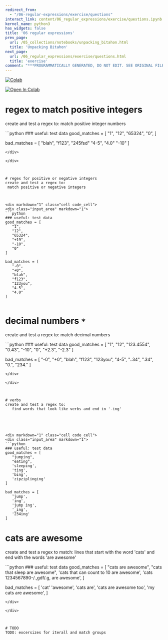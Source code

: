 ```yaml
---
redirect_from:
  - "/06-regular-expressions/exercise/questions"
interact_link: content/06_regular_expressions/exercise/questions.ipynb
kernel_name: python3
has_widgets: false
title: '06 regular expressions'
prev_page:
  url: /05_collections/notebooks/unpacking_bitahon.html
  title: 'Unpacking Bitahon'
next_page:
  url: /06_regular_expressions/exercise/questions.html
  title: 'exercise'
comment: "***PROGRAMMATICALLY GENERATED, DO NOT EDIT. SEE ORIGINAL FILES IN /content***"
---
```

<a href="https://colab.research.google.com/github/aviadr1/learn-python/blob/master/content/06_regular_expressions/exercise/questions.ipynb" target="_blank">
<img src="https://colab.research.google.com/assets/colab-badge.svg" 
     title="Open this file in Google Colab" alt="Colab"/>
</a>




[![Open In Colab](https://colab.research.google.com/assets/colab-badge.svg)](https://colab.research.google.com/github/aviadr1/learn-python/)    



# regex to match positive integers
create and test a regex to:
match positive integer numbers





<div markdown="1" class="cell code_cell">
<div class="input_area" markdown="1">
```python
### useful: test data
good_matches = [
   "1",
   "12",
   "65324",
   "0",
]

bad_matches = [
    "blah",
    "f123",
    "245fsd"
    "4-5",
    "4.0"
    "-10"
]

```
</div>

</div>



# regex for positive or negative integers
create and test a regex to:
 match positive or negative integers



<div markdown="1" class="cell code_cell">
<div class="input_area" markdown="1">
```python
### useful: test data
good_matches = [
   "1",
   "12",
   "65324",
   "+19",
   "-10",
   "0"
]

bad_matches = [
   "-0",
   "+0",
   "blah",
   "f123",
   "123you",
   "4-5",
   "4.0"
]


```
</div>

</div>



# decimal numbers `*`
create and test a regex to:
   match decimal numbers



<div markdown="1" class="cell code_cell">
<div class="input_area" markdown="1">
```python
### useful: test data
good_matches = [
       "1",
       "12",
       "123.4554",
       "0.43",
       "-10",
       "0",
       "+2.3",
       "-2.3"
   ]
   
bad_matches = [
   "-0",
   "+0",
   "blah",
   "f123",
   "123you",
   "4-5",
   "..34",
   ".34",
   "0.",
   "234."
]      

```
</div>

</div>



# verbs
create and test a regex to:
   find words that look like verbs and end in '-ing'





<div markdown="1" class="cell code_cell">
<div class="input_area" markdown="1">
```python
### useful: test data
good_matches = [
   "jumping",
   "eating",
   'sleeping',
   'ting',
   'bing',
   'zipziplinging'
]

bad_matches = [
   'jump',
   'ing',
   'jump ing',
   '_ing',
   '234ing'
]         

```
</div>

</div>



# cats are awesome
create and test a regex to match:
lines that start with the word 'cats' and end with the words 'are awesome' 



<div markdown="1" class="cell code_cell">
<div class="input_area" markdown="1">
```python
### useful: test data
good_matches = [
   "cats are awesome",
   "cats that sleep are awesome",
   'cats that can count to 10 are awesome',
   'cats 1234567890-/.,gdf/.g, are awesome',
]

bad_matches = [
   'cat'
   'awesome',
   'cats are',
   'cats are awesome too',
   'my cats are awesome',
]

```
</div>

</div>



# TODO
TODO: excersizes for iterall and match groups

